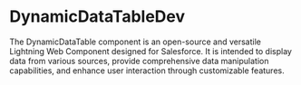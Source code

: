 # DynamicDataTableDev
The DynamicDataTable component is an open-source and versatile Lightning Web Component designed for Salesforce. It is intended to display data from various sources, provide comprehensive data manipulation capabilities, and enhance user interaction through customizable features. 
